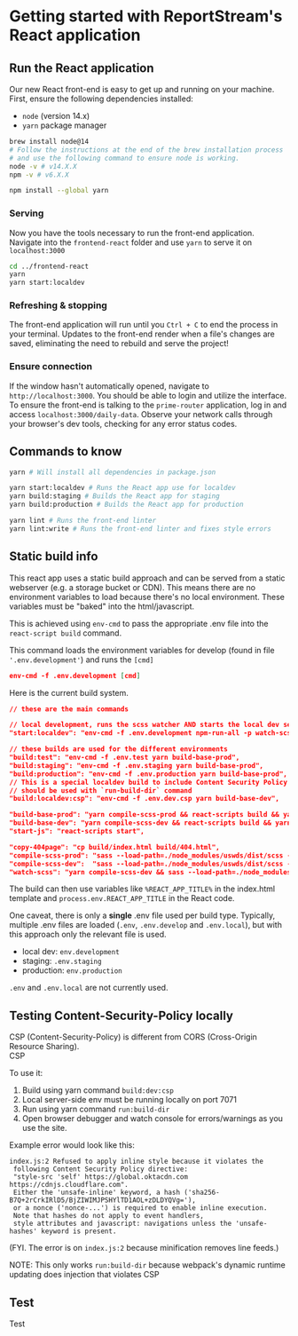 # Getting started with ReportStream's React application

## Run the React application

Our new React front-end is easy to get up and running on your machine. First, ensure the following dependencies
installed:

-   `node` (version 14.x)
-   `yarn` package manager

```bash
brew install node@14
# Follow the instructions at the end of the brew installation process
# and use the following command to ensure node is working.
node -v # v14.X.X
npm -v # v6.X.X

npm install --global yarn
```

### Serving

Now you have the tools necessary to run the front-end application. Navigate into the `frontend-react` folder
and use `yarn` to serve it on `localhost:3000`

```bash
cd ../frontend-react
yarn
yarn start:localdev
```

### Refreshing & stopping

The front-end application will run until you `Ctrl + C` to end the process in your terminal. Updates to the front-end
render when a file's changes are saved, eliminating the need to rebuild and serve the project!

### Ensure connection

If the window hasn't automatically opened, navigate to `http://localhost:3000`.
You should be able to login and utilize the interface. To ensure the front-end is talking to the `prime-router` application,
log in and access `localhost:3000/daily-data`. Observe your network calls through your browser's dev tools, checking
for any error status codes.

## Commands to know

```bash
yarn # Will install all dependencies in package.json

yarn start:localdev # Runs the React app use for localdev
yarn build:staging # Builds the React app for staging
yarn build:production # Builds the React app for production

yarn lint # Runs the front-end linter
yarn lint:write # Runs the front-end linter and fixes style errors
```

## Static build info

This react app uses a static build approach and can be served from a static webserver (e.g. a storage bucket or CDN).
This means there are no environment variables to load because there's no local environment. These variables must be "baked" into
the html/javascript.

This is achieved using `env-cmd` to pass the appropriate .env file into the `react-script build` command.

This command loads the environment variables for develop (found in file `'.env.development'`) and runs the `[cmd]`

```json
env-cmd -f .env.development [cmd]
```

Here is the current build system.

```json
// these are the main commands

// local development, runs the scss watcher AND starts the local dev server in parallel
"start:localdev": "env-cmd -f .env.development npm-run-all -p watch-scss start-js",

// these builds are used for the different environments
"build:test": "env-cmd -f .env.test yarn build-base-prod",
"build:staging": "env-cmd -f .env.staging yarn build-base-prod",
"build:production": "env-cmd -f .env.production yarn build-base-prod",
// This is a special localdev build to include Content Security Policy <meta>
// should be used with `run-build-dir` command
"build:localdev:csp": "env-cmd -f .env.dev.csp yarn build-base-dev",

"build-base-prod": "yarn compile-scss-prod && react-scripts build && yarn copy-404page",
"build-base-dev": "yarn compile-scss-dev && react-scripts build && yarn copy-404page",
"start-js": "react-scripts start",

"copy-404page": "cp build/index.html build/404.html",
"compile-scss-prod": "sass --load-path=./node_modules/uswds/dist/scss --no-source-map --style=compressed --quiet src/global.scss:src/content/generated/global.out.css",
"compile-scss-dev":  "sass --load-path=./node_modules/uswds/dist/scss --embed-source-map --quiet-deps src/global.scss:src/content/generated/global.out.css",
"watch-scss": "yarn compile-scss-dev && sass --load-path=./node_modules/uswds/dist/scss --embed-source-map --quiet-deps -w src/global.scss:src/content/generated/global.out.css",
```

The build can then use variables like `%REACT_APP_TITLE%` in the index.html template and `process.env.REACT_APP_TITLE` in the React code.

One caveat, there is only a **single** .env file used per build type. Typically, multiple .env files are loaded (`.env`, `.env.develop` and `.env.local`), but with this approach only the relevant file is used.

-   local dev: `env.development`
-   staging: `.env.staging`
-   production: `env.production`

`.env` and `.env.local` are not currently used.

## Testing Content-Security-Policy locally

CSP (Content-Security-Policy) is different from CORS (Cross-Origin Resource Sharing).  
CSP

To use it:

1. Build using yarn command `build:dev:csp`
2. Local server-side env must be running locally on port 7071
3. Run using yarn command `run:build-dir`
4. Open browser debugger and watch console for errors/warnings as you use the site.

Example error would look like this:

```
index.js:2 Refused to apply inline style because it violates the
 following Content Security Policy directive:
 "style-src 'self' https://global.oktacdn.com https://cdnjs.cloudflare.com".
 Either the 'unsafe-inline' keyword, a hash ('sha256-B7Q+2rCrkIRlD5/BjZIWIMJPSHYlTD1AOL+zDLDYQVg='),
 or a nonce ('nonce-...') is required to enable inline execution.
 Note that hashes do not apply to event handlers,
 style attributes and javascript: navigations unless the 'unsafe-hashes' keyword is present.
```

(FYI. The error is on `index.js:2` because minification removes line feeds.)

NOTE: This only works `run:build-dir` because webpack's dynamic runtime updating does injection that violates CSP

## Test

Test
